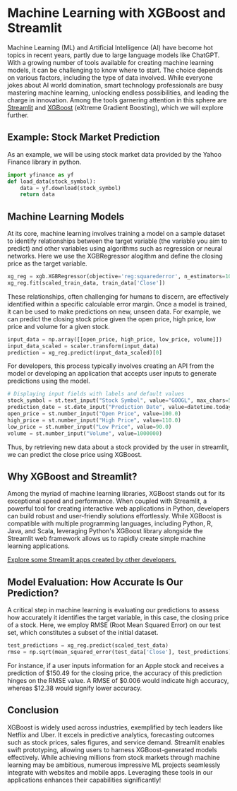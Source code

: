 # Machine Learning with XGBoost and Streamlit 

Machine Learning (ML) and Artificial Intelligence (AI) have become hot topics in recent years, partly due to large language models like ChatGPT. With a growing number of tools available for creating machine learning models, it can be challenging to know where to start. The choice depends on various factors, including the type of data involved. While everyone jokes about AI world domination, smart technology professionals are busy mastering machine learning, unlocking endless possibilities, and leading the charge in innovation. Among the tools garnering attention in this sphere are [Streamlit](https://streamlit.io/) and [XGBoost](https://xgboost.ai/) (eXtreme Gradient Boosting), which we will explore further.

## Example: Stock Market Prediction

As an example, we will be using stock market data provided by the Yahoo Finance library in python. 

```python
import yfinance as yf
def load_data(stock_symbol):
    data = yf.download(stock_symbol)
    return data
```

## Machine Learning Models

At its core, machine learning involves training a model on a sample dataset to identify relationships between the target variable (the variable you aim to predict) and other variables using algorithms such as regression or neural networks. Here we use the XGBRegressor alogithm and define the closing price as the target variable. 

```python
xg_reg = xgb.XGBRegressor(objective='reg:squarederror', n_estimators=100)
xg_reg.fit(scaled_train_data, train_data['Close'])
```

These relationships, often challenging for humans to discern, are effectively identified within a specific calculable error margin. Once a model is trained, it can be used to make predictions on new, unseen data. For example, we can predict the closing stock price given the open price, high price, low price and volume for a given stock. 

```python
input_data = np.array([[open_price, high_price, low_price, volume]])
input_data_scaled = scaler.transform(input_data)
prediction = xg_reg.predict(input_data_scaled)[0]
```

For developers, this process typically involves creating an API from the model or developing an application that accepts user inputs to generate predictions using the model.

```python
# Displaying input fields with labels and default values
stock_symbol = st.text_input("Stock Symbol", value="GOOGL", max_chars=5)
prediction_date = st.date_input("Prediction Date", value=datetime.today())
open_price = st.number_input("Open Price", value=100.0)
high_price = st.number_input("High Price", value=110.0)
low_price = st.number_input("Low Price", value=90.0)
volume = st.number_input("Volume", value=1000000)
```

Thus, by retrieving new data about a stock provided by the user in streamlit, we can predict the close price using XGBoost.

## Why XGBoost and Streamlit?

Among the myriad of machine learning libraries, XGBoost stands out for its exceptional speed and performance. When coupled with Streamlit, a powerful tool for creating interactive web applications in Python, developers can build robust and user-friendly solutions effortlessly. While XGBoost is compatible with multiple programming languages, including Python, R, Java, and Scala, leveraging Python's XGBoost library alongside the Streamlit web framework allows us to rapidly create simple machine learning applications.

[Explore some Streamlit apps created by other developers.](https://streamlit.io/gallery)

## Model Evaluation: How Accurate Is Our Prediction?

A critical step in machine learning is evaluating our predictions to assess how accurately it identifies the target variable, in this case, the closing price of a stock. Here, we employ RMSE (Root Mean Squared Error) on our test set, which constitutes a subset of the initial dataset.

```python
test_predictions = xg_reg.predict(scaled_test_data)
rmse = np.sqrt(mean_squared_error(test_data['Close'], test_predictions))
```

For instance, if a user inputs information for an Apple stock and receives a prediction of $150.49 for the closing price, the accuracy of this prediction hinges on the RMSE value. A RMSE of $0.006 would indicate high accuracy, whereas $12.38 would signify lower accuracy.

## Conclusion

XGBoost is widely used across industries, exemplified by tech leaders like Netflix and Uber. It excels in predictive analytics, forecasting outcomes such as stock prices, sales figures, and service demand. Streamlit enables swift prototyping, allowing users to harness XGBoost-generated models effectively. While achieving millions from stock markets through machine learning may be ambitious, numerous impressive ML projects seamlessly integrate with websites and mobile apps. Leveraging these tools in our applications enhances their capabilities significantly!


